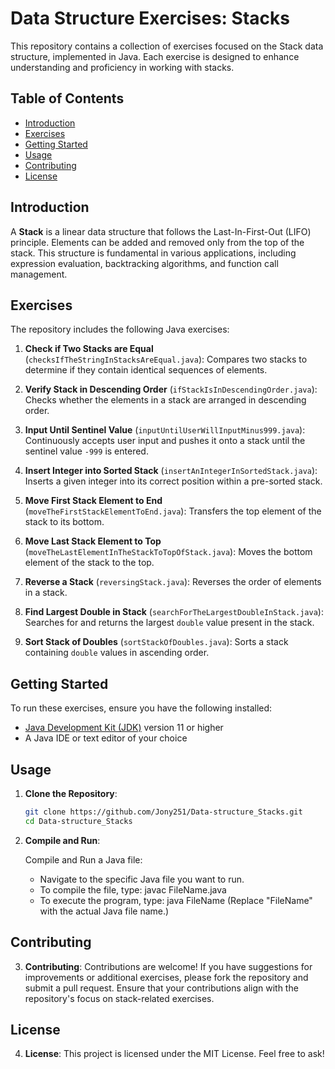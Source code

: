 # Data Structure Exercises: Stacks

This repository contains a collection of exercises focused on the Stack data structure, implemented in Java. Each exercise is designed to enhance understanding and proficiency in working with stacks.

## Table of Contents

- [Introduction](#introduction)
- [Exercises](#exercises)
- [Getting Started](#getting-started)
- [Usage](#usage)
- [Contributing](#contributing)
- [License](#license)

## Introduction

A **Stack** is a linear data structure that follows the Last-In-First-Out (LIFO) principle. Elements can be added and removed only from the top of the stack. This structure is fundamental in various applications, including expression evaluation, backtracking algorithms, and function call management.

## Exercises

The repository includes the following Java exercises:

1. **Check if Two Stacks are Equal** (`checksIfTheStringInStacksAreEqual.java`): Compares two stacks to determine if they contain identical sequences of elements.

2. **Verify Stack in Descending Order** (`ifStackIsInDescendingOrder.java`): Checks whether the elements in a stack are arranged in descending order.

3. **Input Until Sentinel Value** (`inputUntilUserWillInputMinus999.java`): Continuously accepts user input and pushes it onto a stack until the sentinel value `-999` is entered.

4. **Insert Integer into Sorted Stack** (`insertAnIntegerInSortedStack.java`): Inserts a given integer into its correct position within a pre-sorted stack.

5. **Move First Stack Element to End** (`moveTheFirstStackElementToEnd.java`): Transfers the top element of the stack to its bottom.

6. **Move Last Stack Element to Top** (`moveTheLastElementInTheStackToTopOfStack.java`): Moves the bottom element of the stack to the top.

7. **Reverse a Stack** (`reversingStack.java`): Reverses the order of elements in a stack.

8. **Find Largest Double in Stack** (`searchForTheLargestDoubleInStack.java`): Searches for and returns the largest `double` value present in the stack.

9. **Sort Stack of Doubles** (`sortStackOfDoubles.java`): Sorts a stack containing `double` values in ascending order.

## Getting Started

To run these exercises, ensure you have the following installed:

- [Java Development Kit (JDK)](https://www.oracle.com/java/technologies/javase-jdk11-downloads.html) version 11 or higher
- A Java IDE or text editor of your choice

## Usage

1. **Clone the Repository**:

   ```bash
   git clone https://github.com/Jony251/Data-structure_Stacks.git
   cd Data-structure_Stacks
   
2. **Compile and Run**:
   
   Compile and Run a Java file:

   * Navigate to the specific Java file you want to run.
   * To compile the file, type: javac FileName.java
   * To execute the program, type: java FileName
     (Replace "FileName" with the actual Java file name.)

## Contributing
3. **Contributing**:
   Contributions are welcome!
   If you have suggestions for improvements or additional exercises, please fork the repository and submit a pull request.
   Ensure that your contributions align with the repository's focus on stack-related exercises.

## License
4. **License**:
   This project is licensed under the MIT License. Feel free to ask!
